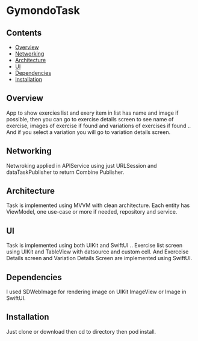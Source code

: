 # GymondoTask

## Contents

* [Overview]
* [Networking]
* [Architecture]
* [UI]
* [Dependencies]
* [Installation]


## Overview

App to show exercies list and exery item in list has name and image if possible, then you can go to exercise details screen to see name of exercise, images of exercise if found and variations of exercises if found .. And if you select a variation you will go to variation details screen.

## Networking

Netwroking applied in APIService using just URLSession and dataTaskPublisher to return Combine Publisher.


## Architecture

Task is implemented using MVVM with clean architecture.
Each entity has ViewModel, one use-case or more if needed, repository and service.

## UI

Task is implemented using both UIKit and SwiftUI .. Exercise list screen using UIKit and TableView with datsource and custom cell.
And Exerceise Details screen and Variation Details Screen are implemented using SwiftUI.

## Dependencies 

I used SDWebImage for rendering image on UIKit ImageView or Image in SwiftUI.

## Installation 

Just clone or download then cd to directory then pod install.


<!--- In file -->
[Overview]: #overview
[Networking]: #networking
[Architecture]: #architecture
[UI]: #additional
[Dependencies]: #dependencies
[Installation]: #installation
